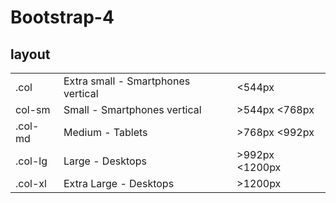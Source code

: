# Bootstrap-4
## layout
<table class="table">
					<tr>
						<td>.col</td><td>Extra small - Smartphones vertical</td>
						<td>&lt;544px</td>
					</tr>
					<tr>
						<td>col-sm</td><td>Small - Smartphones vertical</td>
						<td>&gt;544px &lt;768px</td>
					</tr>
					<tr>
						<td>.col-md</td><td>Medium - Tablets</td>
						<td>&gt;768px &lt;992px</td>
					</tr>
					<tr>
						<td>.col-lg</td><td>Large - Desktops</td>
						<td>&gt;992px &lt;1200px</td>
					</tr>
					<tr>
						<td>.col-xl</td><td>Extra Large - Desktops</td>
						<td>&gt;1200px</td>
					</tr>
	</table>

